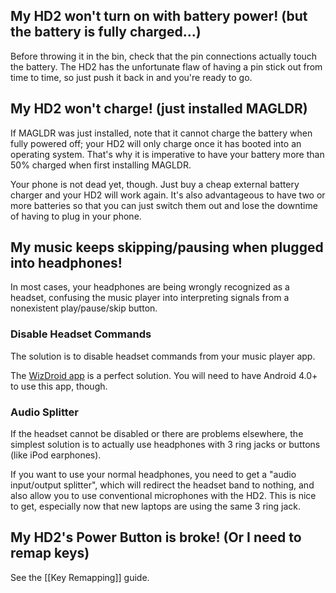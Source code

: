 ## My HD2 won't turn on with battery power! (but the battery is fully charged...)

Before throwing it in the bin, check that the pin connections actually touch the battery. The HD2 has the unfortunate flaw of having a pin stick out from time to time, so just push it back in and you're ready to go.

## My HD2 won't charge! (just installed MAGLDR)

If MAGLDR was just installed, note that it cannot charge the battery when fully powered off; your HD2 will only charge once it has booted into an operating system. That's why it is imperative to have your battery more than 50% charged when first installing MAGLDR.

Your phone is not dead yet, though. Just buy a cheap external battery charger and your HD2 will work again. It's also advantageous to have two or more batteries so that you can just switch them out and lose the downtime of having to plug in your phone.

## My music keeps skipping/pausing when plugged into headphones!

In most cases, your headphones are being wrongly recognized as a headset, confusing the music player into interpreting signals from a nonexistent play/pause/skip button. 

### Disable Headset Commands

The solution is to disable headset commands from your music player app.

The [WizDroid app](https://play.google.com/store/apps/details?id=com.yifandroid.wizdroids) is a perfect solution. You will need to have Android 4.0+ to use this app, though.

### Audio Splitter

If the headset cannot be disabled or there are problems elsewhere, the simplest solution is to actually use headphones with 3 ring jacks or buttons (like iPod earphones).

If you want to use your normal headphones, you need to get a "audio input/output splitter", which will redirect the headset band to nothing, and also allow you to use conventional microphones with the HD2. This is nice to get, especially now that new laptops are using the same 3 ring jack.

## My HD2's Power Button is broke! (Or I need to remap keys)

See the [[Key Remapping]] guide.

